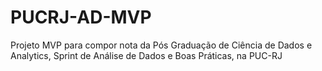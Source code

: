 # PUCRJ-AD-MVP
Projeto MVP para compor nota da Pós Graduação de Ciência de Dados e Analytics, Sprint de Análise de Dados e Boas Práticas, na PUC-RJ

